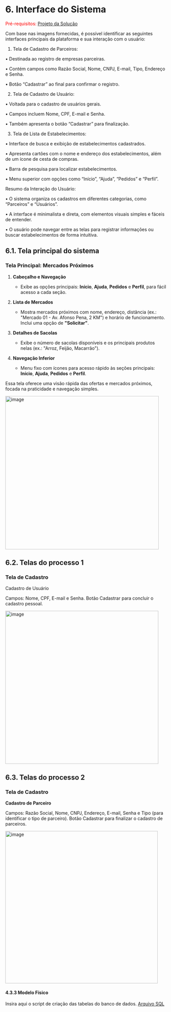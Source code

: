 
# 6. Interface do Sistema

<span style="color:red">Pré-requisitos: <a href="4-Projeto-Solucao.md"> Projeto da Solução</a></span>

Com base nas imagens fornecidas, é possível identificar as seguintes interfaces principais da plataforma e sua interação com o usuário:

1. Tela de Cadastro de Parceiros:

• Destinada ao registro de empresas parceiras.

• Contém campos como Razão Social, Nome, CNPJ, E-mail, Tipo, Endereço e Senha.

• Botão “Cadastrar” ao final para confirmar o registro.

2. Tela de Cadastro de Usuário:

• Voltada para o cadastro de usuários gerais.

• Campos incluem Nome, CPF, E-mail e Senha.

• Também apresenta o botão “Cadastrar” para finalização.

3. Tela de Lista de Estabelecimentos:

• Interface de busca e exibição de estabelecimentos cadastrados.

• Apresenta cartões com o nome e endereço dos estabelecimentos, além de um ícone de cesta de compras.

• Barra de pesquisa para localizar estabelecimentos.

• Menu superior com opções como “Início”, “Ajuda”, “Pedidos” e “Perfil”.



Resumo da Interação do Usuário:



• O sistema organiza os cadastros em diferentes categorias, como “Parceiros” e “Usuários”.

• A interface é minimalista e direta, com elementos visuais simples e fáceis de entender.

• O usuário pode navegar entre as telas para registrar informações ou buscar estabelecimentos de forma intuitiva.

## 6.1. Tela principal do sistema


### **Tela Principal:  Mercados Próximos**

1. **Cabeçalho e Navegação**
   - Exibe as opções principais: **Início**, **Ajuda**, **Pedidos** e **Perfil**, para fácil acesso a cada seção.

2. **Lista de Mercados**
   - Mostra mercados próximos com nome, endereço, distância (ex.: "Mercado 01 - Av. Afonso Pena, 2 KM") e horário de funcionamento. Inclui uma opção de **"Solicitar"**.

3. **Detalhes de Sacolas**
   - Exibe o número de sacolas disponíveis e os principais produtos nelas (ex.: "Arroz, Feijão, Macarrão").

4. **Navegação Inferior**
   - Menu fixo com ícones para acesso rápido às seções principais: **Início**, **Ajuda**, **Pedidos** e **Perfil**.

Essa tela oferece uma visão rápida das ofertas e mercados próximos, focada na praticidade e navegação simples.

<img width="479" alt="image" src="https://github.com/user-attachments/assets/7a9c85cc-02ae-44cb-aeb4-05ce81a9423a">


## 6.2. Telas do processo 1

### **Tela de Cadastro**

Cadastro de Usuário

Campos: Nome, CPF, E-mail e Senha.
Botão Cadastrar para concluir o cadastro pessoal.

<img width="478" alt="image" src="https://github.com/user-attachments/assets/3a5315f9-6c0d-4cfe-8070-ebbfd9c8f152">





## 6.3. Telas do processo 2

### **Tela de Cadastro**

**Cadastro de Parceiro**

Campos: Razão Social, Nome, CNPJ, Endereço, E-mail, Senha e Tipo (para identificar o tipo de parceiro).
Botão Cadastrar para finalizar o cadastro de parceiros.

<img width="476" alt="image" src="https://github.com/user-attachments/assets/ceb6bccc-cf4b-49fe-89e2-cf7919ff69c4">



#### 4.3.3 Modelo Físico

Insira aqui o script de criação das tabelas do banco de dados.
[Arquivo SQL](/src/db/CriacaoVazio.sql)
